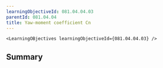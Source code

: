 ```yaml
---
learningObjectiveId: 081.04.04.03
parentId: 081.04.04
title: Yaw-moment coefficient Cn
---
```


```tsx eval
<LearningOBjectives learningObjectiveId={081.04.04.03} />
```

## Summary
